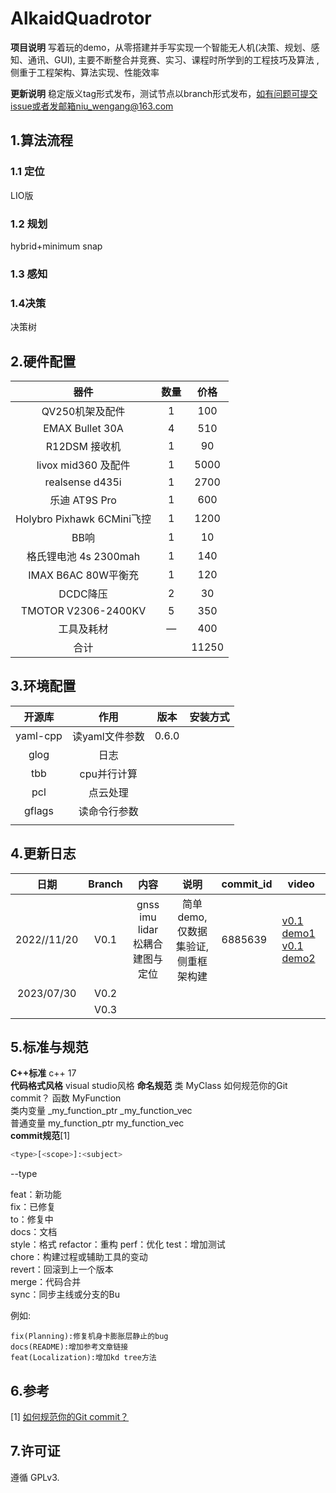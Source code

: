 # AlkaidQuadrotor

**项目说明** 写着玩的demo，从零搭建并手写实现一个智能无人机(决策、规划、感知、通讯、GUI), 主要不断整合并竞赛、实习、课程时所学到的工程技巧及算法 ,侧重于工程架构、算法实现、性能效率 

**更新说明** 稳定版义tag形式发布，测试节点以branch形式发布，如有问题可提交issue或者发邮箱niu_wengang@163.com       




## 1.算法流程

### 1.1 定位

LIO版

### 1.2 规划
hybrid+minimum snap


### 1.3 感知



### 1.4决策
决策树

## 2.硬件配置

|      器件       | 数量 | 价格 |
| :------: | :--: | :----: |
|    QV250机架及配件    |  1   | 100 |
| EMAX Bullet 30A |  4   | 510 |
|     R12DSM 接收机     |  1   | 90 |
|  livox mid360 及配件  |  1   | 5000 |
| realsense d435i | 1 | 2700 |
| 乐迪 AT9S Pro | 1 | 600 |
| Holybro Pixhawk 6CMini飞控 | 1 | 1200 |
| BB响 | 1 | 10 |
| 格氏锂电池 4s 2300mah | 1 | 140 |
| IMAX B6AC 80W平衡充 | 1 | 120 |
| DCDC降压 | 2 | 30 |
| TMOTOR V2306-2400KV | 5 | 350 |
| 工具及耗材 | — | 400 |
| 合计 |  | 11250 |



## 3.环境配置
|  开源库  |  作用  |    版本    |安装方式|
| :----: | :----: | :----: | :----: |
| yaml-cpp | 读yaml文件参数 |0.6.0|  |
| glog | 日志 ||  |
| tbb | cpu并行计算 || |
| pcl | 点云处理 || |
| gflags | 读命令行参数 || |
|  |  || |



## 4.更新日志

|日期| Branch | 内容 |说明 | commit_id | video |
| :----: | :----:| :----: | :----: | ------ | ------ |
| 2022//11/20 | V0.1 | gnss imu lidar松耦合建图与定位 |简单demo,仅数据集验证,侧重框架构建|6885639|[v0.1 demo1](https://www.bilibili.com/video/BV1mt4y1K7Nt/?spm_id_from=333.999.0.0&vd_source=b86740d9f2b244ac781ad5f60dd8e818)     [v0.1 demo2](https://www.bilibili.com/video/BV1Ce4y1s75g/?spm_id_from=333.788&vd_source=b86740d9f2b244ac781ad5f60dd8e818)|
| 2023/07/30 | V0.2 |  |                                    |                                    |                                    |
|  | V0.3 |      ||||









## 5.标准与规范

**C++标准** c++ 17   
**代码格式风格** visual studio风格
 **命名规范**
类 MyClass   如何规范你的Git commit？
函数 MyFunction    
类内变量 _my_function_ptr _my_function_vec  
普通变量 my_function_ptr   my_function_vec  
**commit规范**[1]

```Bash
<type>[<scope>]:<subject>
```

--type

feat：新功能  
fix：已修复  
to：修复中  
docs：文档  
style：格式
refactor：重构
perf：优化
test：增加测试  
chore：构建过程或辅助工具的变动  
revert：回滚到上一个版本  
merge：代码合并  
sync：同步主线或分支的Bu  

例如:
```
fix(Planning):修复机身卡膨胀层静止的bug  
docs(README):增加参考文章链接  
feat(Localization):增加kd tree方法  
```

## 6.参考

[1]  [如何规范你的Git commit？](https://zhuanlan.zhihu.com/p/182553920)



## 7.许可证
遵循 GPLv3.
